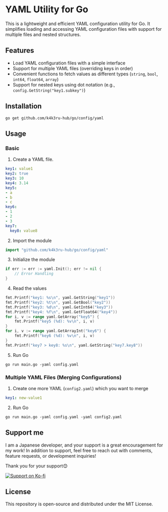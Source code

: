 # YAML Utility for Go

This is a lightweight and efficient YAML configuration utility for Go.
It simplifies loading and accessing YAML configuration files with support for multiple files and nested structures.


## Features
- Load YAML configuration files with a simple interface
- Support for multiple YAML files (overriding keys in order)
- Convenient functions to fetch values as different types (`string`, `bool`, `int64`, `float64`, `array`)
- Support for nested keys using dot notation (e.g., `config.GetString("key1.subkey")`)


## Installation

```console
go get github.com/k4k3ru-hub/go/config/yaml
```


## Usage

### Basic

1. Create a YAML file.

```yaml
key1: value1
key2: true
key3: 10
key4: 3.14
key5:
- a
- b
- c
key6: 
- 1
- 2
- 3
key7:
  key8: value8
```

2. Import the module

```go
import "github.com/k4k3ru-hub/go/config/yaml"
```

3. Initialize the module

```go
if err := err := yaml.Init(); err != nil {
    // Error Handling
}
```

4. Read the values

```go
fmt.Printf("key1: %s\n", yaml.GetString("key1"))
fmt.Printf("key2: %t\n", yaml.GetBool("key2"))
fmt.Printf("key3: %d\n", yaml.GetInt64("key3"))
fmt.Printf("key4: %f\n", yaml.GetFloat64("key4"))
for i, v := range yaml.GetArray("key5") {
	fmt.Printf("key5 (%d): %v\n", i, v)
}
for i, v := range yaml.GetArrayInt("key6") {
	fmt.Printf("key6 (%d): %v\n", i, v)
}
fmt.Printf("key7 > key8: %s\n", yaml.GetString("key7.key8"))
```

5. Run Go

```consle
go run main.go -yaml config.yaml
```


### Multiple YAML Files (Merging Configurations)

1. Create one more YAML (`config2.yaml`) which you want to merge

```config2.yaml
key1: new-value1
```

2. Run Go

```consle
go run main.go -yaml config.yaml -yaml config2.yaml
```


## Support me
I am a Japanese developer, and your support is a great encouragement for my work!
In addition to support, feel free to reach out with comments, feature requests, or development inquiries!

Thank you for your support😊

[![Support on Ko-fi](https://img.shields.io/badge/Ko--fi-Support%20Me-blue?style=flat-square&logo=ko-fi)](https://ko-fi.com/k4k3ru)


## License
This repository is open-source and distributed under the MIT License.
